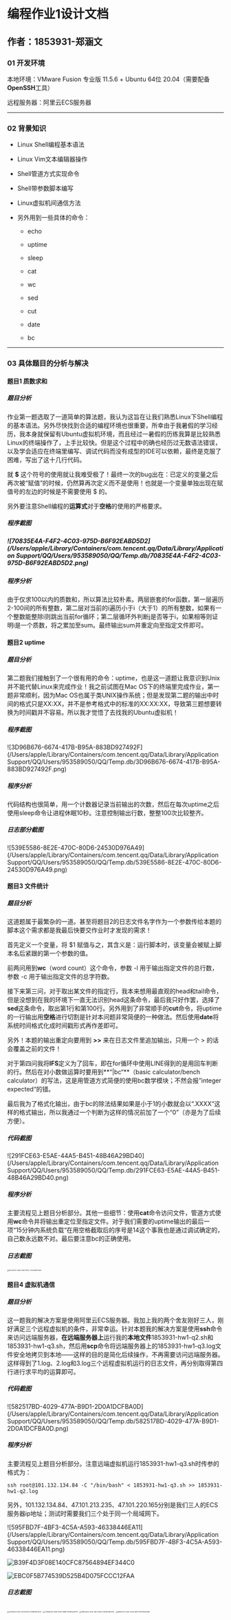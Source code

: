 # 编程作业1设计文档

## 作者：1853931-郑涵文

### 01 开发环境

本地环境：VMware Fusion 专业版 11.5.6 + Ubuntu 64位 20.04（需要配备**OpenSSH**工具）

远程服务器：阿里云ECS服务器

------



### 02 背景知识

-  Linux Shell编程基本语法

- Linux Vim文本编辑器操作

- Shell管道方式实现命令

- Shell带参数脚本编写

- Linux虚拟机间通信方法

- 另外用到一些具体的命令：

  - echo

  - uptime
  - sleep
  - cat
  - wc
  - sed
  - cut
  - date
  - bc

------



### 03 具体题目的分析与解决

#### 题目1 质数求和

##### 题目分析

作业第一题选取了一道简单的算法题，我认为这旨在让我们熟悉Linux下Shell编程的基本语法。另外尽快找到合适的编程环境也很重要，所幸由于我暑假的学习经历，我本身就保留有Ubuntu虚拟机环境，而且经过一暑假的历练我算是比较熟悉Linux的终端操作了，上手比较快。但是这个过程中的确也经历过无数语法错误，以及学会适应在终端里编写、调试代码而没有成型的IDE可以依赖，最终是克服了困难，写出了这十几行代码。

就 **$** 这个符号的使用就让我难受极了！最终一次的bug出在：已定义的变量之后再次被“赋值”的时候，仍然算再次定义而不是使用！也就是一个变量单独出现在赋值号的左边的时候是不需要使用 $ 的。

另外要注意Shell编程的**运算式**对于**空格**的使用的严格要求。

##### 程序截图

##### ![70835E4A-F4F2-4C03-975D-B6F92EABD5D2](/Users/apple/Library/Containers/com.tencent.qq/Data/Library/Application Support/QQ/Users/953589050/QQ/Temp.db/70835E4A-F4F2-4C03-975D-B6F92EABD5D2.png)

##### 程序分析

由于仅求100以内的质数和，所以算法比较朴素。两层嵌套的for函数，第一层遍历2-100间的所有整数，第二层对当前的i遍历小于i（大于1）的所有整数，如果有一个整数能整除i则跳出当前for循环；第二层循环外判断j是否等于i，如果相等则证明i是一个质数，将之累加至sum。最终输出sum并重定向至指定文件即可。



#### 题目2 uptime

##### 题目分析

第二题我们接触到了一个很有用的命令：uptime，也是这一道题让我意识到Unix并不能代替Linux来完成作业！我之前试图在Mac OS下的终端里完成作业，第一题非常顺利，因为Mac OS也属于类UNIX操作系统；但是发现第二题的输出中时间的格式只是XX:XX，并不是参考格式中的标准的XX:XX:XX，导致第三题想要转换为时间戳并不容易。所以我才觉悟了去找我的Ubuntu虚拟机！

##### 程序截图

![3D96B676-6674-417B-B95A-883BD927492F](/Users/apple/Library/Containers/com.tencent.qq/Data/Library/Application Support/QQ/Users/953589050/QQ/Temp.db/3D96B676-6674-417B-B95A-883BD927492F.png)

##### 程序分析

代码结构也很简单，用一个计数器记录当前输出的次数，然后在每次uptime之后使用sleep命令让进程休眠10秒。注意控制输出行数，整整100次比较整齐。

##### 日志部分截图

![539E5586-8E2E-470C-80D6-24530D976A49](/Users/apple/Library/Containers/com.tencent.qq/Data/Library/Application Support/QQ/Users/953589050/QQ/Temp.db/539E5586-8E2E-470C-80D6-24530D976A49.png)



#### 题目3 文件统计

##### 题目分析

这道题属于最繁杂的一道。甚至将题目2的日志文件名字作为一个参数传给本题的脚本这个需求都是我最后快要交作业时才发现的需求！

首先定义一个变量，将 $1 赋值与之，其含义是：运行脚本时，该变量会被赋上脚本名后紧跟的第一个参数的值。

前两问用到**wc**（word count）这个命令，参数 -l 用于输出指定文件的总行数，参数 -c 用于输出指定文件的总字符数。

接下来第三问，对于取出某文件的指定行，我本来想用最直观的head和tail命令，但是没想到在我的环境下一直无法识别head这条命令，最后我只好作罢，选择了**sed**这条命令，取出第1行和第100行。另外用到了非常顺手的**cut**命令，将uptime的一行输出用**空格**进行切割是针对本问题非常简便的一种做法。然后使用**date**将系统时间格式化成时间戳形式再作差即可。

另外！本题的输出重定向要用到 **>>** 来在日志文件里追加输出，只用一个 > 的话会覆盖之前的文件！

对于第四问我将**IFS**定义为了回车，即在for循环中使用LINE得到的是用回车判断的行。然后在对小数做运算时要用到**“|bc“**（basic calculator/bench calculator）的写法，这是用管道方式简便的使用bc数学模块；不然会报”integer expected“的错。

最后我为了格式化输出，由于bc的除法结果如果是小于1的小数就会以“.XXXX“这样的格式输出，所以我通过一个判断为这样的情况前加了一个“0”（亦是为了后续方便）。

##### 代码截图

![291FCE63-E5AE-44A5-B451-48B46A29BD40](/Users/apple/Library/Containers/com.tencent.qq/Data/Library/Application Support/QQ/Users/953589050/QQ/Temp.db/291FCE63-E5AE-44A5-B451-48B46A29BD40.png)

##### 程序分析

主要流程见上题目分析部分。其他一些细节：使用**cat**命令访问文件，管道方式使用**wc**命令并将输出重定位至指定文件。对于我们需要的uptime输出的最后一项“15分钟内系统负载“在用空格截取后的序号是14这个事我也是通过调试确定的，自己数永远数不对。最后要注意bc的正确使用。

##### 日志截图

<img src="/Users/apple/Library/Containers/com.tencent.qq/Data/Library/Application Support/QQ/Users/953589050/QQ/Temp.db/B2C2D1A2-1ADE-46E1-8A5C-3C2DABE11A6A.png" alt="B2C2D1A2-1ADE-46E1-8A5C-3C2DABE11A6A" style="zoom: 25%;" />



#### 题目4 虚拟机通信

##### 题目分析

这一题我的解决方案是使用阿里云ECS服务器。我加上我的两个舍友刚好三人，刚好满足三个远程虚拟机的条件，非常幸运。针对本题我的解决方案是使用**ssh**命令来访问远端服务器，**在远端服务器上**运行我的**本地文件**1853931-hw1-q2.sh和1853931-hw1-q3.sh，然后用**scp**命令将远端服务器上的1853931-hw1-q3.log文件安全地拷贝到本地——这样的目的是简化后续操作，不再需要访问远端服务器。这样得到了1.log、2.log和3.log三个远程虚拟机运行的日志文件，再分别取得第四行进行求平均的运算即可。

##### 代码截图

![582517BD-4029-477A-B9D1-2D0A1DCFBA0D](/Users/apple/Library/Containers/com.tencent.qq/Data/Library/Application Support/QQ/Users/953589050/QQ/Temp.db/582517BD-4029-477A-B9D1-2D0A1DCFBA0D.png)

##### 程序分析

主要流程见上题目分析部分。注意远端虚拟机运行1853931-hw1-q3.sh时传参的格式为：

```shell
ssh root@101.132.134.84 -C "/bin/bash" < 1853931-hw1-q3.sh >> 1853931-hw1-q2.log
```

另外，101.132.134.84、47.101.213.235、47.101.220.165分别是我们三人的ECS服务器ip地址；测试时需要我们三个处于同一个局域网下。

![595FBD7F-4BF3-4C5A-A593-46338446EA11](/Users/apple/Library/Containers/com.tencent.qq/Data/Library/Application Support/QQ/Users/953589050/QQ/Temp.db/595FBD7F-4BF3-4C5A-A593-46338446EA11.png)

![B39F4D3F08E140CFC87564894EF344C0](/Users/apple/Library/Containers/com.tencent.qq/Data/Library/Caches/Images/B39F4D3F08E140CFC87564894EF344C0.png)

![EBC0F5B774539D525B4D075FCCC12FAA](/Users/apple/Library/Containers/com.tencent.qq/Data/Library/Caches/Images/EBC0F5B774539D525B4D075FCCC12FAA.png)

##### 日志截图

<img src="/Users/apple/Library/Containers/com.tencent.qq/Data/Library/Application Support/QQ/Users/953589050/QQ/Temp.db/2145A9E2-E367-4ACB-85CA-E19BF1E5AAC4.png" alt="2145A9E2-E367-4ACB-85CA-E19BF1E5AAC4" style="zoom:25%;" />

<img src="/Users/apple/Library/Containers/com.tencent.qq/Data/Library/Application Support/QQ/Users/953589050/QQ/Temp.db/CCBDB4A5-0ABF-4DAF-B8B9-6F38F5095F01.png" alt="CCBDB4A5-0ABF-4DAF-B8B9-6F38F5095F01" style="zoom:25%;" />

<img src="/Users/apple/Library/Containers/com.tencent.qq/Data/Library/Application Support/QQ/Users/953589050/QQ/Temp.db/BDBA35A3-1F45-44F4-B6F3-A932E0ED75A5.png" alt="BDBA35A3-1F45-44F4-B6F3-A932E0ED75A5" style="zoom:25%;" />

<img src="/Users/apple/Library/Containers/com.tencent.qq/Data/Library/Application Support/QQ/Users/953589050/QQ/Temp.db/ABEE1A7D-432E-4CA3-B187-6D197D06AFBF.png" alt="ABEE1A7D-432E-4CA3-B187-6D197D06AFBF" style="zoom: 25%;" />

